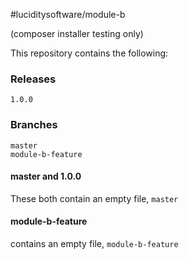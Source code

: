 #luciditysoftware/module-b

(composer installer testing only)

This repository contains the following:
### Releases
```
1.0.0
```

### Branches
```
master
module-b-feature
```

#### master and 1.0.0
These both contain an empty file, `master`

#### module-b-feature
contains an empty file, `module-b-feature`
